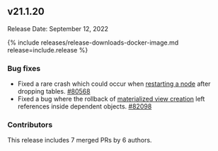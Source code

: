 ## v21.1.20

Release Date: September 12, 2022

{% include releases/release-downloads-docker-image.md release=include.release %}

<h3 id="v21-1-20-bug-fixes">Bug fixes</h3>

- Fixed a rare crash which could occur when [restarting a node](https://www.cockroachlabs.com/docs/v21.1/cockroach-start) after dropping tables. [#80568][#80568]
- Fixed a bug where the rollback of [materialized view creation](https://www.cockroachlabs.com/docs/v21.1/views#materialized-views) left references inside dependent objects. [#82098][#82098]

<h3 id="v21-1-20-contributors">Contributors</h3>

This release includes 7 merged PRs by 6 authors.

[#80568]: https://github.com/cockroachdb/cockroach/pull/80568
[#82098]: https://github.com/cockroachdb/cockroach/pull/82098
